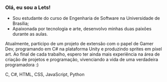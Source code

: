 ### Olá, eu sou a Lets!
- Sou estudante do curso de Engenharia de Software na Universidade de Brasília;
-  Apaixonada por tecnologia e arte, desenvolvo minhas duas paixões durante as aulas.

Atualmente, participo de um projeto de extensão com o papel de Gamer Dev, programando em C# na plataforma Unity e produzindo sprites em pixel art. Ao final de cada trabalho, espero ter ainda mais experiência na área de criação de projetos e programação, vivenciando a vida de uma verdadeira programadora :)

C, C#, HTML, CSS, JavaScript, Python

